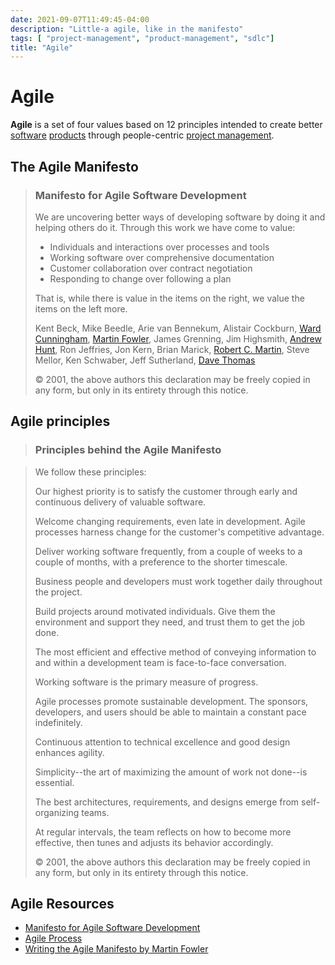 ```yaml
---
date: 2021-09-07T11:49:45-04:00
description: "Little-a agile, like in the manifesto"
tags: [ "project-management", "product-management", "sdlc"]
title: "Agile"
---
```


# Agile

**Agile** is a set of four values based on 12 principles intended to create better [software](software-engineering.md) [products](product-management.md) through people-centric [project management](project-management.md).

## The Agile Manifesto

> ### Manifesto for Agile Software Development
>
> We are uncovering better ways of developing software by doing it and helping others do it. Through this work we have come to value:
>
> * Individuals and interactions over processes and tools
> * Working software over comprehensive documentation
> * Customer collaboration over contract negotiation
> * Responding to change over following a plan
>
> That is, while there is value in the items on the right, we value the items on the left more.
>
> Kent Beck, Mike Beedle, Arie van Bennekum, Alistair Cockburn, [Ward Cunningham](http://c2.com/), [Martin Fowler](https://www.martinfowler.com/), James Grenning, Jim Highsmith, [Andrew Hunt](https://toolshed.com/), Ron Jeffries, Jon Kern, Brian Marick, [Robert C. Martin](http://cleancoder.com/), Steve Mellor, Ken Schwaber, Jeff Sutherland, [Dave Thomas](https://pragdave.me/)
>
> © 2001, the above authors this declaration may be freely copied in any form, but only in its entirety through this notice.

## Agile principles

> ### Principles behind the Agile Manifesto

> We follow these principles:
>
> Our highest priority is to satisfy the customer through early and continuous delivery of valuable software.
>
> Welcome changing requirements, even late in development. Agile processes harness change for the customer's competitive advantage.
>
> Deliver working software frequently, from a couple of weeks to a couple of months, with a preference to the shorter timescale.
>
> Business people and developers must work together daily throughout the project.
>
> Build projects around motivated individuals. Give them the environment and support they need, and trust them to get the job done.
>
> The most efficient and effective method of conveying information to and within a development team is face-to-face conversation.
>
> Working software is the primary measure of progress.
>
> Agile processes promote sustainable development. The sponsors, developers, and users should be able to maintain a constant pace indefinitely.
>
> Continuous attention to technical excellence and good design enhances agility.
>
> Simplicity--the art of maximizing the amount of work not done--is essential.
>
> The best architectures, requirements, and designs emerge from self-organizing teams.
>
> At regular intervals, the team reflects on how to become more effective, then tunes and adjusts its behavior accordingly.
>
> © 2001, the above authors this declaration may be freely copied in any form, but only in its entirety through this notice.

## Agile Resources

* [Manifesto for Agile Software Development](https://agilemanifesto.org/)
* [Agile Process](http://www.agile-process.org/)
* [Writing the Agile Manifesto by Martin Fowler](https://martinfowler.com/articles/agileStory.html)
